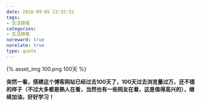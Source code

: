 ```yaml
---
date: 2018-09-05 23:32:52
tags:
- 生活随笔
categories:
- 生活随笔
noreward: true
norelate: true
type: quote
---
```

{% asset_img 100.png 100天 %}

<!--more-->

**突然一看，搭建这个博客网站已经过去100天了，100天过去浏览量过万，还不错的样子（不过大多都是熟人在看，当然也有一些网友在看，这是值得高兴的），继续加油，好好学习！**
